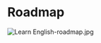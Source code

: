 # Roadmap

![Learn English-roadmap.jpg](Roadmap%20239e7577b8e94d35959721ab8e51c06a/Learn_English-roadmap.jpg)